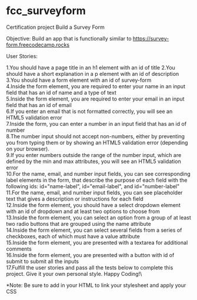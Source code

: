 # fcc_surveyform
Certification project
Build a Survey Form

Objective: Build an app that is functionally similar to https://survey-form.freecodecamp.rocks

User Stories:

1.You should have a page title in an h1 element with an id of title
2.You should have a short explanation in a p element with an id of description\
3.You should have a form element with an id of survey-form\
4.Inside the form element, you are required to enter your name in an input field that has an id of name and a type of text\
5.Inside the form element, you are required to enter your email in an input field that has an id of email\
6.If you enter an email that is not formatted correctly, you will see an HTML5 validation error\
7.Inside the form, you can enter a number in an input field that has an id of number\
8.The number input should not accept non-numbers, either by preventing you from typing them or by showing an HTML5 validation error (depending on your browser).\
9.If you enter numbers outside the range of the number input, which are defined by the min and max attributes, you will see an HTML5 validation error\
10.For the name, email, and number input fields, you can see corresponding label elements in the form, that describe the purpose of each field with the following ids: id="name-label", id="email-label", and id="number-label"\
11.For the name, email, and number input fields, you can see placeholder text that gives a description or instructions for each field\
12.Inside the form element, you should have a select dropdown element with an id of dropdown and at least two options to choose from\
13.Inside the form element, you can select an option from a group of at least two radio buttons that are grouped using the name attribute\
14.Inside the form element, you can select several fields from a series of checkboxes, each of which must have a value attribute\
15.Inside the form element, you are presented with a textarea for additional comments\
16.Inside the form element, you are presented with a button with id of submit to submit all the inputs\
17.Fulfill the user stories and pass all the tests below to complete this project. Give it your own personal style. Happy Coding!\

*Note: Be sure to add <link rel="stylesheet" href="styles.css"> in your HTML to link your stylesheet and apply your CSS
